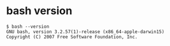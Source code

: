 # bash version

```
$ bash --version
GNU bash, version 3.2.57(1)-release (x86_64-apple-darwin15)
Copyright (C) 2007 Free Software Foundation, Inc.
```
